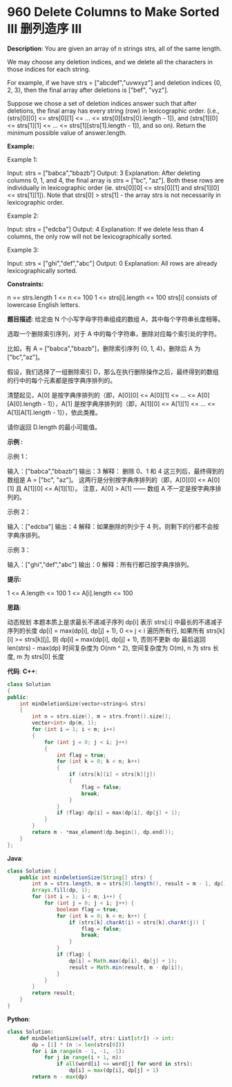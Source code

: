 # 960 Delete Columns to Make Sorted III 删列造序 III

__Description__:
You are given an array of n strings strs, all of the same length.

We may choose any deletion indices, and we delete all the characters in those indices for each string.

For example, if we have strs = ["abcdef","uvwxyz"] and deletion indices {0, 2, 3}, then the final array after deletions is ["bef", "vyz"].

Suppose we chose a set of deletion indices answer such that after deletions, the final array has every string (row) in lexicographic order. (i.e., (strs[0][0] <= strs[0][1] <= ... <= strs[0][strs[0].length - 1]), and (strs[1][0] <= strs[1][1] <= ... <= strs[1][strs[1].length - 1]), and so on). Return the minimum possible value of answer.length.

__Example:__

Example 1:

Input: strs = ["babca","bbazb"]
Output: 3
Explanation: After deleting columns 0, 1, and 4, the final array is strs = ["bc", "az"].
Both these rows are individually in lexicographic order (ie. strs[0][0] <= strs[0][1] and strs[1][0] <= strs[1][1]).
Note that strs[0] > strs[1] - the array strs is not necessarily in lexicographic order.

Example 2:

Input: strs = ["edcba"]
Output: 4
Explanation: If we delete less than 4 columns, the only row will not be lexicographically sorted.

Example 3:

Input: strs = ["ghi","def","abc"]
Output: 0
Explanation: All rows are already lexicographically sorted.

__Constraints:__

n == strs.length
1 <= n <= 100
1 <= strs[i].length <= 100
strs[i] consists of lowercase English letters.

__题目描述__:
给定由 N 个小写字母字符串组成的数组 A，其中每个字符串长度相等。

选取一个删除索引序列，对于 A 中的每个字符串，删除对应每个索引处的字符。

比如，有 A = ["babca","bbazb"]，删除索引序列 {0, 1, 4}，删除后 A 为["bc","az"]。

假设，我们选择了一组删除索引 D，那么在执行删除操作之后，最终得到的数组的行中的每个元素都是按字典序排列的。

清楚起见，A[0] 是按字典序排列的（即，A[0][0] <= A[0][1] <= ... <= A[0][A[0].length - 1]），A[1] 是按字典序排列的（即，A[1][0] <= A[1][1] <= ... <= A[1][A[1].length - 1]），依此类推。

请你返回 D.length 的最小可能值。

__示例 :__

示例 1：

输入：["babca","bbazb"]
输出：3
解释：
删除 0、1 和 4 这三列后，最终得到的数组是 A = ["bc", "az"]。
这两行是分别按字典序排列的（即，A[0][0] <= A[0][1] 且 A[1][0] <= A[1][1]）。
注意，A[0] > A[1] —— 数组 A 不一定是按字典序排列的。

示例 2：

输入：["edcba"]
输出：4
解释：如果删除的列少于 4 列，则剩下的行都不会按字典序排列。

示例 3：

输入：["ghi","def","abc"]
输出：0
解释：所有行都已按字典序排列。

__提示:__

1 <= A.length <= 100
1 <= A[i].length <= 100

__思路__:

动态规划
本题本质上是求最长不递减子序列
dp[i] 表示 strs[:i] 中最长的不递减子序列的长度
dp[i] = max(dp[i], dp[j] + 1), 0 <= j < i
遍历所有行, 如果所有 strs[k][i] >= strs[k][j], 则 dp[i] = max(dp[i], dp[j] + 1), 否则不更新 dp
最后返回 len(strs) - max(dp)
时间复杂度为 O(nm ^ 2), 空间复杂度为 O(m), n 为 strs 长度, m 为 strs[0] 长度

__代码__:
__C++__:

```C++
class Solution 
{
public:
    int minDeletionSize(vector<string>& strs) 
    {
        int n = strs.size(), m = strs.front().size();
        vector<int> dp(m, 1);
        for (int i = 1; i < m; i++) 
        {
            for (int j = 0; j < i; j++) 
            {
                int flag = true;
                for (int k = 0; k < n; k++) 
                {
                    if (strs[k][i] < strs[k][j]) 
                    {
                        flag = false; 
                        break;
                    }
                }
                if (flag) dp[i] = max(dp[i], dp[j] + 1);
            }
        }
        return m - *max_element(dp.begin(), dp.end());
    }
};
```

__Java__:

```Java
class Solution {
    public int minDeletionSize(String[] strs) {
        int n = strs.length, m = strs[0].length(), result = m - 1, dp[] = new int[m];
        Arrays.fill(dp, 1);
        for (int i = 1; i < m; i++) {
            for (int j = 0; j < i; j++) {
                boolean flag = true;
                for (int k = 0; k < n; k++) {
                    if (strs[k].charAt(i) < strs[k].charAt(j)) {
                        flag = false; 
                        break;
                    }
                }
                if (flag) {
                    dp[i] = Math.max(dp[i], dp[j] + 1);
                    result = Math.min(result, m - dp[i]);
                }
            }
        }
        return result;
    }
}
```

__Python__:

```Python
class Solution:
    def minDeletionSize(self, strs: List[str]) -> int:
        dp = [1] * (n := len(strs[0]))
        for i in range(n - 1, -1, -1):
            for j in range(i + 1, n):
                if all(word[i] <= word[j] for word in strs):
                    dp[i] = max(dp[i], dp[j] + 1)
        return n - max(dp)
```
